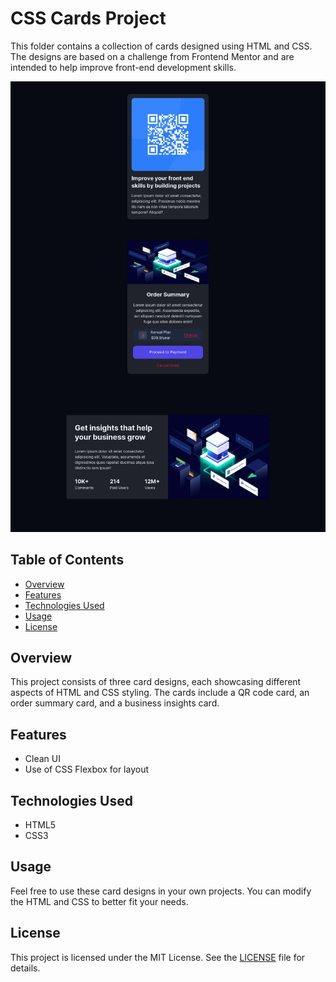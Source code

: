 # CSS Cards Project

This folder contains a collection of cards designed using HTML and CSS. The designs are based on a challenge from Frontend Mentor and are intended to help improve front-end development skills.

![CSS Cards Preview](assets/images/Screenshot.png)

## Table of Contents

- [Overview](#overview)
- [Features](#features)
- [Technologies Used](#technologies-used)
- [Usage](#usage)
- [License](#license)

## Overview

This project consists of three card designs, each showcasing different aspects of HTML and CSS styling. The cards include a QR code card, an order summary card, and a business insights card.

## Features

- Clean UI
- Use of CSS Flexbox for layout

## Technologies Used

- HTML5
- CSS3

## Usage

Feel free to use these card designs in your own projects. You can modify the HTML and CSS to better fit your needs.

## License

This project is licensed under the MIT License. See the [LICENSE](LICENSE) file for details.
